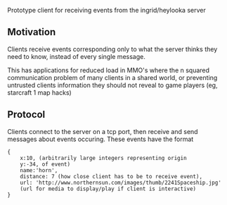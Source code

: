 Prototype client for receiving events from 
the ingrid/heylooka server


Motivation
----------

Clients receive events corresponding only to what the server
thinks they need to know, instead of every single message.

This has applications for reduced load in MMO's where the n
squared communication problem of many clients in a shared world,
or preventing untrusted clients information they should not
reveal to game players (eg, starcraft 1 map hacks)

Protocol
--------

Clients connect to the server on a tcp port, then receive and send
messages about events occuring. These events have the format

    {
        x:10, (arbitrarily large integers representing origin
        y:-34, of event)
        name:'horn',
        distance: 7 (how close client has to be to receive event),
        url: 'http://www.northernsun.com/images/thumb/2241Spaceship.jpg'
        (url for media to display/play if client is interactive)
    }


